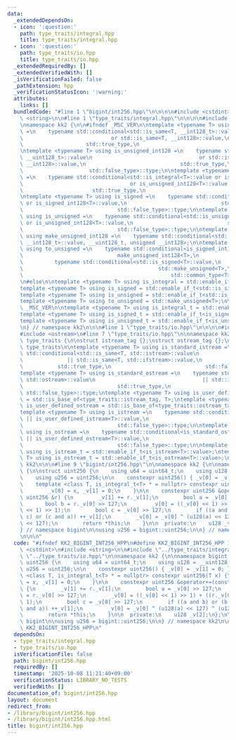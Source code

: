 ```yaml
---
data:
  _extendedDependsOn:
  - icon: ':question:'
    path: type_traits/integral.hpp
    title: type_traits/integral.hpp
  - icon: ':question:'
    path: type_traits/io.hpp
    title: type_traits/io.hpp
  _extendedRequiredBy: []
  _extendedVerifiedWith: []
  _isVerificationFailed: false
  _pathExtension: hpp
  _verificationStatusIcon: ':warning:'
  attributes:
    links: []
  bundledCode: "#line 1 \"bigint/int256.hpp\"\n\n\n\n#include <cstdint>\n#include\
    \ <string>\n\n#line 1 \"type_traits/integral.hpp\"\n\n\n\n#include <type_traits>\n\
    \nnamespace kk2 {\n\n#ifndef _MSC_VER\n\ntemplate <typename T> using is_signed_int128\
    \ =\n    typename std::conditional<std::is_same<T, __int128_t>::value\n      \
    \                            or std::is_same<T, __int128>::value,\n          \
    \                    std::true_type,\n                              std::false_type>::type;\n\
    \ntemplate <typename T> using is_unsigned_int128 =\n    typename std::conditional<std::is_same<T,\
    \ __uint128_t>::value\n                                  or std::is_same<T, unsigned\
    \ __int128>::value,\n                              std::true_type,\n         \
    \                     std::false_type>::type;\n\ntemplate <typename T> using is_integral\
    \ =\n    typename std::conditional<std::is_integral<T>::value or is_signed_int128<T>::value\n\
    \                                  or is_unsigned_int128<T>::value,\n        \
    \                      std::true_type,\n                              std::false_type>::type;\n\
    \ntemplate <typename T> using is_signed =\n    typename std::conditional<std::is_signed<T>::value\
    \ or is_signed_int128<T>::value,\n                              std::true_type,\n\
    \                              std::false_type>::type;\n\ntemplate <typename T>\
    \ using is_unsigned =\n    typename std::conditional<std::is_unsigned<T>::value\
    \ or is_unsigned_int128<T>::value,\n                              std::true_type,\n\
    \                              std::false_type>::type;\n\ntemplate <typename T>\
    \ using make_unsigned_int128 =\n    typename std::conditional<std::is_same<T,\
    \ __int128_t>::value, __uint128_t, unsigned __int128>;\n\ntemplate <typename T>\
    \ using to_unsigned =\n    typename std::conditional<is_signed_int128<T>::value,\n\
    \                              make_unsigned_int128<T>,\n                    \
    \          typename std::conditional<std::is_signed<T>::value,\n             \
    \                                           std::make_unsigned<T>,\n         \
    \                                               std::common_type<T>>::type>::type;\n\
    \n#else\n\ntemplate <typename T> using is_integral = std::enable_if_t<std::is_integral<T>::value>;\n\
    template <typename T> using is_signed = std::enable_if_t<std::is_signed<T>::value>;\n\
    template <typename T> using is_unsigned = std::enable_if_t<std::is_unsigned<T>::value>;\n\
    template <typename T> using to_unsigned = std::make_unsigned<T>;\n\n#endif //\
    \ _MSC_VER\n\ntemplate <typename T> using is_integral_t = std::enable_if_t<is_integral<T>::value>;\n\
    template <typename T> using is_signed_t = std::enable_if_t<is_signed<T>::value>;\n\
    template <typename T> using is_unsigned_t = std::enable_if_t<is_unsigned<T>::value>;\n\
    \n} // namespace kk2\n\n\n#line 1 \"type_traits/io.hpp\"\n\n\n\n#include <istream>\n\
    #include <ostream>\n#line 7 \"type_traits/io.hpp\"\n\nnamespace kk2 {\n\nnamespace\
    \ type_traits {\n\nstruct istream_tag {};\nstruct ostream_tag {};\n\n} // namespace\
    \ type_traits\n\ntemplate <typename T> using is_standard_istream =\n    typename\
    \ std::conditional<std::is_same<T, std::istream>::value\n                    \
    \              || std::is_same<T, std::ifstream>::value,\n                   \
    \           std::true_type,\n                              std::false_type>::type;\n\
    template <typename T> using is_standard_ostream =\n    typename std::conditional<std::is_same<T,\
    \ std::ostream>::value\n                                  || std::is_same<T, std::ofstream>::value,\n\
    \                              std::true_type,\n                             \
    \ std::false_type>::type;\ntemplate <typename T> using is_user_defined_istream\
    \ = std::is_base_of<type_traits::istream_tag, T>;\ntemplate <typename T> using\
    \ is_user_defined_ostream = std::is_base_of<type_traits::ostream_tag, T>;\n\n\
    template <typename T> using is_istream =\n    typename std::conditional<is_standard_istream<T>::value\
    \ || is_user_defined_istream<T>::value,\n                              std::true_type,\n\
    \                              std::false_type>::type;\n\ntemplate <typename T>\
    \ using is_ostream =\n    typename std::conditional<is_standard_ostream<T>::value\
    \ || is_user_defined_ostream<T>::value,\n                              std::true_type,\n\
    \                              std::false_type>::type;\n\ntemplate <typename T>\
    \ using is_istream_t = std::enable_if_t<is_istream<T>::value>;\ntemplate <typename\
    \ T> using is_ostream_t = std::enable_if_t<is_ostream<T>::value>;\n\n} // namespace\
    \ kk2\n\n\n#line 9 \"bigint/int256.hpp\"\n\nnamespace kk2 {\n\nnamespace bigint\
    \ {\n\nstruct uint256 {\n    using u64 = uint64_t;\n    using u128 = __uint128_t;\n\
    \    using u256 = uint256;\n\n    constexpr uint256() { _v[0] = _v[1] = 0; }\n\
    \    template <class T, is_integral_t<T> * = nullptr> constexpr uint256(T x) {\n\
    \        _v[0] = x, _v[1] = 0;\n    }\n\n    constexpr uint256 &operator+=(const\
    \ uint256 &r) {\n        _v[1] += r._v[1];\n        bool a = _v[0] >> 127;\n \
    \       bool b = r._v[0] >> 127;\n        _v[0] = ((_v[0] << 1) >> 1) + ((r._v[0]\
    \ << 1) >> 1);\n        bool c = _v[0] >> 127;\n        if ((a and b) or (b and\
    \ c) or (c and a)) ++_v[1];\n        _v[0] = _v[0] ^ (u128(a) << 127) ^ (u128(b)\
    \ << 127);\n        return *this;\n    }\n\n  private:\n    u128 _v[2];\n};\n\n\
    } // namespace bigint\n\nusing u256 = bigint::uint256;\n\n} // namespace kk2\n\
    \n\n\n"
  code: "#ifndef KK2_BIGINT_INT256_HPP\n#define KK2_BIGINT_INT256_HPP 1\n\n#include\
    \ <cstdint>\n#include <string>\n\n#include \"../type_traits/integral.hpp\"\n#include\
    \ \"../type_traits/io.hpp\"\n\nnamespace kk2 {\n\nnamespace bigint {\n\nstruct\
    \ uint256 {\n    using u64 = uint64_t;\n    using u128 = __uint128_t;\n    using\
    \ u256 = uint256;\n\n    constexpr uint256() { _v[0] = _v[1] = 0; }\n    template\
    \ <class T, is_integral_t<T> * = nullptr> constexpr uint256(T x) {\n        _v[0]\
    \ = x, _v[1] = 0;\n    }\n\n    constexpr uint256 &operator+=(const uint256 &r)\
    \ {\n        _v[1] += r._v[1];\n        bool a = _v[0] >> 127;\n        bool b\
    \ = r._v[0] >> 127;\n        _v[0] = ((_v[0] << 1) >> 1) + ((r._v[0] << 1) >>\
    \ 1);\n        bool c = _v[0] >> 127;\n        if ((a and b) or (b and c) or (c\
    \ and a)) ++_v[1];\n        _v[0] = _v[0] ^ (u128(a) << 127) ^ (u128(b) << 127);\n\
    \        return *this;\n    }\n\n  private:\n    u128 _v[2];\n};\n\n} // namespace\
    \ bigint\n\nusing u256 = bigint::uint256;\n\n} // namespace kk2\n\n\n#endif //\
    \ KK2_BIGINT_INT256_HPP\n"
  dependsOn:
  - type_traits/integral.hpp
  - type_traits/io.hpp
  isVerificationFile: false
  path: bigint/int256.hpp
  requiredBy: []
  timestamp: '2025-10-08 11:21:40+09:00'
  verificationStatus: LIBRARY_NO_TESTS
  verifiedWith: []
documentation_of: bigint/int256.hpp
layout: document
redirect_from:
- /library/bigint/int256.hpp
- /library/bigint/int256.hpp.html
title: bigint/int256.hpp
---
```

